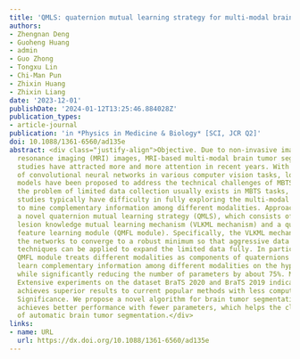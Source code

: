 ```yaml
---
title: 'QMLS: quaternion mutual learning strategy for multi-modal brain tumor segmentation'
authors:
- Zhengnan Deng
- Guoheng Huang
- admin
- Guo Zhong
- Tongxu Lin
- Chi-Man Pun
- Zhixin Huang
- Zhixin Liang
date: '2023-12-01'
publishDate: '2024-01-12T13:25:46.884028Z'
publication_types:
- article-journal
publication: 'in *Physics in Medicine & Biology* [SCI, JCR Q2]'
doi: 10.1088/1361-6560/ad135e
abstract: <div class="justify-align">Objective. Due to non-invasive imaging and the multimodality of magnetic
  resonance imaging (MRI) images, MRI-based multi-modal brain tumor segmentation (MBTS)
  studies have attracted more and more attention in recent years. With the great success
  of convolutional neural networks in various computer vision tasks, lots of MBTS
  models have been proposed to address the technical challenges of MBTS. However,
  the problem of limited data collection usually exists in MBTS tasks, making existing
  studies typically have difficulty in fully exploring the multi-modal MRI images
  to mine complementary information among different modalities. Approach. We propose
  a novel quaternion mutual learning strategy (QMLS), which consists of a voxel-wise
  lesion knowledge mutual learning mechanism (VLKML mechanism) and a quaternion multi-modal
  feature learning module (QMFL module). Specifically, the VLKML mechanism allows
  the networks to converge to a robust minimum so that aggressive data augmentation
  techniques can be applied to expand the limited data fully. In particular, the quaternion-valued
  QMFL module treats different modalities as components of quaternions to sufficiently
  learn complementary information among different modalities on the hypercomplex domain
  while significantly reducing the number of parameters by about 75%. Main results.
  Extensive experiments on the dataset BraTS 2020 and BraTS 2019 indicate that QMLS
  achieves superior results to current popular methods with less computational cost.
  Significance. We propose a novel algorithm for brain tumor segmentation task that
  achieves better performance with fewer parameters, which helps the clinical application
  of automatic brain tumor segmentation.</div>
links:
- name: URL
  url: https://dx.doi.org/10.1088/1361-6560/ad135e
---
```

